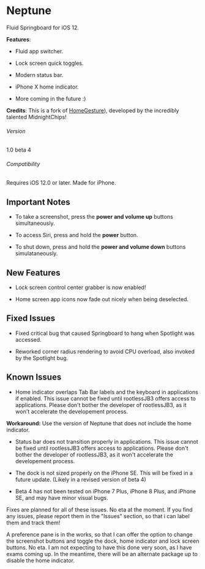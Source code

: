# Neptune
Fluid Springboard for iOS 12.

**Features**:

- Fluid app switcher.

- Lock screen quick toggles.

- Modern status bar.

- iPhone X home indicator.

- More coming in the future :)

**Credits**: This is a fork of [HomeGesture](https://github.com/midnightchip/midnightchip.github.io)), developed by the incredibly talented MidnightChips!

###### Version
1.0 beta 4
###### Compatibility
Requires iOS 12.0 or later. Made for iPhone.

## Important Notes

- To take a screenshot, press the **power and volume up** buttons simultaneously.

- To access Siri, press and hold the **power** button.

- To shut down, press and hold the **power and volume down** buttons simulataneously.

## New Features

- Lock screen control center grabber is now enabled!

- Home screen app icons now fade out nicely when being deselected.

## Fixed Issues

- Fixed critical bug that caused Springboard to hang when Spotlight was accessed.

- Reworked corner radius rendering to avoid CPU overload, also invoked by the Spotlight bug.

## Known Issues

- Home indicator overlaps Tab Bar labels and the keyboard in applications if enabled. This issue cannot be fixed until rootlessJB3 offers access to applications. Please don't bother the developer of rootlessJB3, as it won't accelerate the developement process.

**Workaround:** Use the version of Neptune that does not include the home indicator.

- Status bar does not transition properly in applications. This issue cannot be fixed until rootlessJB3 offers access to applications. Please don't bother the developer of rootlessJB3, as it won't accelerate the developement process.

- The dock is not sized properly on the iPhone SE. This will be fixed in a future update. (Likely in a revised version of beta 4)

- Beta 4 has not been tested on iPhone 7 Plus, iPhone 8 Plus, and iPhone SE, and may have minor visual bugs.

Fixes are planned for all of these issues. No eta at the moment. If you find any issues, please report them in the "Issues" section, so that i can label them and track them!

A preference pane is in the works, so that I can offer the option to change the screenshot buttons and toggle the dock, home indicator and lock screen buttons. No eta. I am not expecting to have this done very soon, as I have exams coming up. In the meantime, there will be an alternate package up to disable the home indicator.
